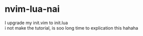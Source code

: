 # nvim-lua-nai

I upgrade my init.vim to init.lua  
i not make the tutorial, is soo long time to explication this hahaha 
